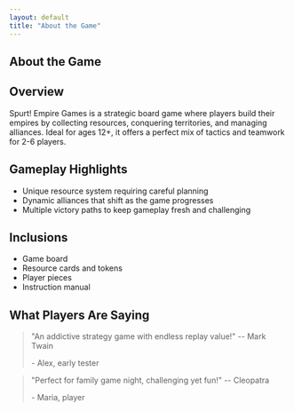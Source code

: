 ```yaml
---
layout: default
title: "About the Game"
---
```


<section class="about-game">
  <h1 class="title">About the Game</h1>

  <div class="overview">
    <h2>Overview</h2>
    <p>Spurt! Empire Games is a strategic board game where players build their empires by collecting resources, conquering territories, and managing alliances. Ideal for ages 12+, it offers a perfect mix of tactics and teamwork for 2-6 players.</p>
  </div>

  <div class="highlights">
    <h2>Gameplay Highlights</h2>
    <ul>
      <li>Unique resource system requiring careful planning</li>
      <li>Dynamic alliances that shift as the game progresses</li>
      <li>Multiple victory paths to keep gameplay fresh and challenging</li>
    </ul>
  </div>

  <div class="inclusions">
    <h2>Inclusions</h2>
    <ul>
      <li>Game board</li>
      <li>Resource cards and tokens</li>
      <li>Player pieces</li>
      <li>Instruction manual</li>
    </ul>
  </div>

  <div class="testimonials">
    <h2>What Players Are Saying</h2>
    <blockquote>
      <p>"An addictive strategy game with endless replay value!" -- Mark Twain</p>
      <footer>- Alex, early tester</footer>
    </blockquote>
    <blockquote>
      <p>"Perfect for family game night, challenging yet fun!" -- Cleopatra</p>
      <footer>- Maria, player</footer>
    </blockquote>
  </div>
</section>